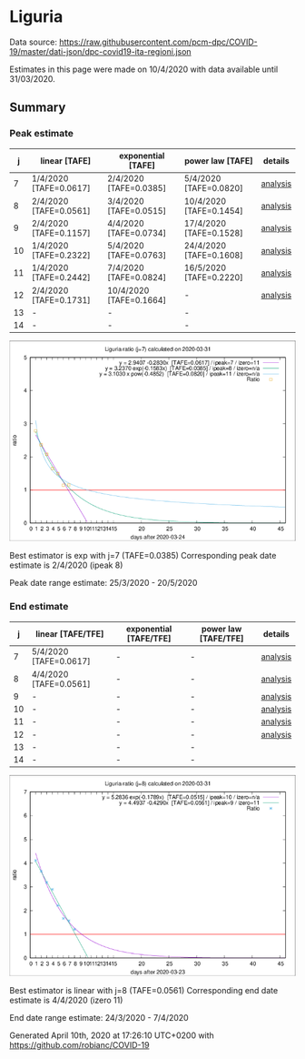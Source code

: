# Liguria


Data source: https://raw.githubusercontent.com/pcm-dpc/COVID-19/master/dati-json/dpc-covid19-ita-regioni.json

Estimates in this page were made on 10/4/2020 with data available until 31/03/2020.


## Summary 

### Peak estimate 
|j|linear [TAFE]|exponential [TAFE]|power law [TAFE]|details|
|---|----|-----------|---------|-------|
|7|1/4/2020 [TAFE=0.0617]|2/4/2020 [TAFE=0.0385]|5/4/2020 [TAFE=0.0820]|[analysis](COVID-19_liguria_j7_2020-03-31.md)|
|8|2/4/2020 [TAFE=0.0561]|3/4/2020 [TAFE=0.0515]|10/4/2020 [TAFE=0.1454]|[analysis](COVID-19_liguria_j8_2020-03-31.md)|
|9|2/4/2020 [TAFE=0.1157]|4/4/2020 [TAFE=0.0734]|17/4/2020 [TAFE=0.1528]|[analysis](COVID-19_liguria_j9_2020-03-31.md)|
|10|1/4/2020 [TAFE=0.2322]|5/4/2020 [TAFE=0.0763]|24/4/2020 [TAFE=0.1608]|[analysis](COVID-19_liguria_j10_2020-03-31.md)|
|11|1/4/2020 [TAFE=0.2442]|7/4/2020 [TAFE=0.0824]|16/5/2020 [TAFE=0.2220]|[analysis](COVID-19_liguria_j11_2020-03-31.md)|
|12|2/4/2020 [TAFE=0.1731]|10/4/2020 [TAFE=0.1664]|-|[analysis](COVID-19_liguria_j12_2020-03-31.md)|
|13|-|-|-||
|14|-|-|-||

![best peak estimate](COVID-19_liguria_j7_2020-03-31.png)

Best estimator is exp with j=7 (TAFE=0.0385)
Corresponding peak date estimate is 2/4/2020 (ipeak 8)


Peak date range estimate: 25/3/2020 - 20/5/2020

### End estimate 
|j|linear [TAFE/TFE]|exponential [TAFE/TFE]|power law [TAFE/TFE]|details|
|---|----|-----------|---------|-------|
|7|5/4/2020 [TAFE=0.0617]|-|-|[analysis](COVID-19_liguria_j7_2020-03-31.md)|
|8|4/4/2020 [TAFE=0.0561]|-|-|[analysis](COVID-19_liguria_j8_2020-03-31.md)|
|9|-|-|-|[analysis](COVID-19_liguria_j9_2020-03-31.md)|
|10|-|-|-|[analysis](COVID-19_liguria_j10_2020-03-31.md)|
|11|-|-|-|[analysis](COVID-19_liguria_j11_2020-03-31.md)|
|12|-|-|-|[analysis](COVID-19_liguria_j12_2020-03-31.md)|
|13|-|-|-||
|14|-|-|-||

![best zero estimate](COVID-19_liguria_j8_2020-03-31.png)

Best estimator is linear with j=8 (TAFE=0.0561)
Corresponding end date estimate is 4/4/2020 (izero 11)


End date range estimate: 24/3/2020 - 7/4/2020

Generated April 10th, 2020 at 17:26:10 UTC+0200 with https://github.com/robianc/COVID-19
